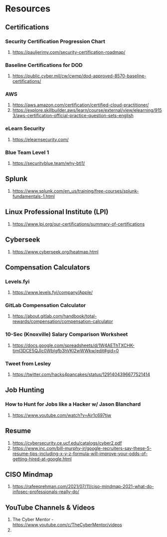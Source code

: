 # Resources

## Certifications

### Security Certification Progression Chart

1. <https://pauljerimy.com/security-certification-roadmap/>

### Baseline Certifications for DOD

1. <https://public.cyber.mil/cw/cwmp/dod-approved-8570-baseline-certifications/>

### AWS

1. <https://aws.amazon.com/certification/certified-cloud-practitioner/>
2. https://explore.skillbuilder.aws/learn/course/external/view/elearning/9153/aws-certification-official-practice-question-sets-english

### eLearn Security

1. <https://elearnsecurity.com/>

### Blue Team Level 1

1. <https://securityblue.team/why-btl1/>

## Splunk
1. https://www.splunk.com/en_us/training/free-courses/splunk-fundamentals-1.html

## Linux Professional Institute (LPI)
1. https://www.lpi.org/our-certifications/summary-of-certifications

## Cyberseek

1. <https://www.cyberseek.org/heatmap.html>

## Compensation Calculators

### Levels.fyi

1. <https://www.levels.fyi/company/Apple/>

### GitLab Compensation Calculator

1. <https://about.gitlab.com/handbook/total-rewards/compensation/compensation-calculator>

### 10-Sec (Knoxville) Salary Comparison Worksheet

1. <https://docs.google.com/spreadsheets/d/1W4AEThTXCHK-tjmI3DCE5QJIc0WbIgfb3hVKl2wWWkw/edit#gid=0>

### Tweet from Lesley

1. <https://twitter.com/hacks4pancakes/status/1291404396677521414>

## Job Hunting

### How to Hunt for Jobs like a Hacker w/ Jason Blanchard

1. <https://www.youtube.com/watch?v=Air1c697tjw>

## Resume

1. <https://cybersecurity.ce.ucf.edu/catalogs/cyber2.pdf>
2. https://www.inc.com/bill-murphy-jr/google-recruiters-say-these-5-resume-tips-including-x-y-z-formula-will-improve-your-odds-of-getting-hired-at-google.html

## CISO Mindmap

1. <https://rafeeqrehman.com/2021/07/11/ciso-mindmap-2021-what-do-infosec-professionals-really-do/>


## YouTube Channels & Videos
1. The Cyber Mentor - https://www.youtube.com/c/TheCyberMentor/videos
2. 
